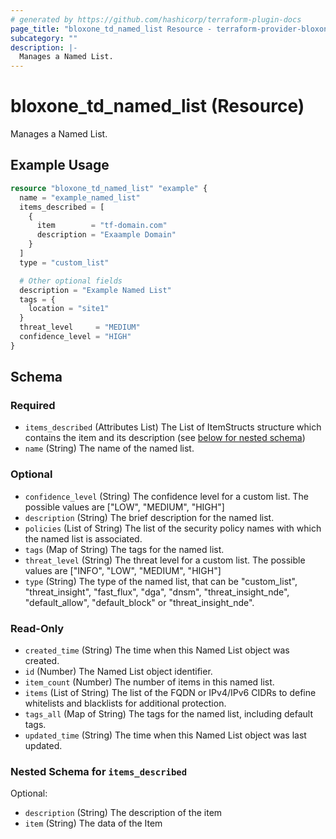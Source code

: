 ```yaml
---
# generated by https://github.com/hashicorp/terraform-plugin-docs
page_title: "bloxone_td_named_list Resource - terraform-provider-bloxone"
subcategory: ""
description: |-
  Manages a Named List.
---
```


# bloxone_td_named_list (Resource)

Manages a Named List.

## Example Usage

```terraform
resource "bloxone_td_named_list" "example" {
  name = "example_named_list"
  items_described = [
    {
      item        = "tf-domain.com"
      description = "Exaample Domain"
    }
  ]
  type = "custom_list"

  # Other optional fields
  description = "Example Named List"
  tags = {
    location = "site1"
  }
  threat_level     = "MEDIUM"
  confidence_level = "HIGH"
}
```

<!-- schema generated by tfplugindocs -->
## Schema

### Required

- `items_described` (Attributes List) The List of ItemStructs structure which contains the item and its description (see [below for nested schema](#nestedatt--items_described))
- `name` (String) The name of the named list.

### Optional

- `confidence_level` (String) The confidence level for a custom list. The possible values are ["LOW", "MEDIUM", "HIGH"]
- `description` (String) The brief description for the named list.
- `policies` (List of String) The list of the security policy names with which the named list is associated.
- `tags` (Map of String) The tags for the named list.
- `threat_level` (String) The threat level for a custom list. The possible values are ["INFO", "LOW", "MEDIUM", "HIGH"]
- `type` (String) The type of the named list, that can be "custom_list", "threat_insight", "fast_flux", "dga", "dnsm", "threat_insight_nde", "default_allow", "default_block" or "threat_insight_nde".

### Read-Only

- `created_time` (String) The time when this Named List object was created.
- `id` (Number) The Named List object identifier.
- `item_count` (Number) The number of items in this named list.
- `items` (List of String) The list of the FQDN or IPv4/IPv6 CIDRs to define whitelists and blacklists for additional protection.
- `tags_all` (Map of String) The tags for the named list, including default tags.
- `updated_time` (String) The time when this Named List object was last updated.

<a id="nestedatt--items_described"></a>
### Nested Schema for `items_described`

Optional:

- `description` (String) The description of the item
- `item` (String) The data of the Item
